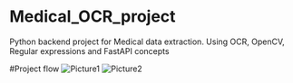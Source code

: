 # Medical_OCR_project
Python backend project for Medical data extraction. Using OCR, OpenCV, Regular expressions and FastAPI  concepts

#Project flow
![Picture1](https://github.com/vaidehi-613/Medical_OCR_project/assets/89066994/dcbb7013-02bf-4e39-9be4-20defb9f9596)
![Picture2](https://github.com/vaidehi-613/Medical_OCR_project/assets/89066994/8b03ab21-ab0b-48a2-bace-3d0e8d356922)

